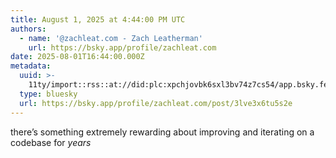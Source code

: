 ```yaml
---
title: August 1, 2025 at 4:44:00 PM UTC
authors:
  - name: '@zachleat.com - Zach Leatherman'
    url: https://bsky.app/profile/zachleat.com
date: 2025-08-01T16:44:00.000Z
metadata:
  uuid: >-
    11ty/import::rss::at://did:plc:xpchjovbk6sxl3bv74z7cs54/app.bsky.feed.post/3lve3x6tu5s2e
  type: bluesky
  url: https://bsky.app/profile/zachleat.com/post/3lve3x6tu5s2e
---
```

there’s something extremely rewarding about improving and iterating on a codebase for *years*